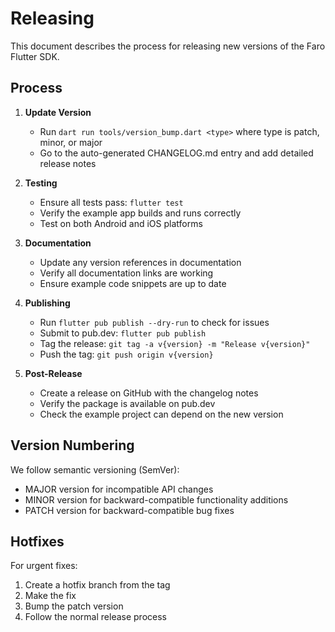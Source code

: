# Releasing

This document describes the process for releasing new versions of the Faro Flutter SDK.

## Process

1. **Update Version**

   - Run `dart run tools/version_bump.dart <type>` where type is patch, minor, or major
   - Go to the auto-generated CHANGELOG.md entry and add detailed release notes

2. **Testing**

   - Ensure all tests pass: `flutter test`
   - Verify the example app builds and runs correctly
   - Test on both Android and iOS platforms

3. **Documentation**

   - Update any version references in documentation
   - Verify all documentation links are working
   - Ensure example code snippets are up to date

4. **Publishing**

   - Run `flutter pub publish --dry-run` to check for issues
   - Submit to pub.dev: `flutter pub publish`
   - Tag the release: `git tag -a v{version} -m "Release v{version}"`
   - Push the tag: `git push origin v{version}`

5. **Post-Release**
   - Create a release on GitHub with the changelog notes
   - Verify the package is available on pub.dev
   - Check the example project can depend on the new version

## Version Numbering

We follow semantic versioning (SemVer):

- MAJOR version for incompatible API changes
- MINOR version for backward-compatible functionality additions
- PATCH version for backward-compatible bug fixes

## Hotfixes

For urgent fixes:

1. Create a hotfix branch from the tag
2. Make the fix
3. Bump the patch version
4. Follow the normal release process
